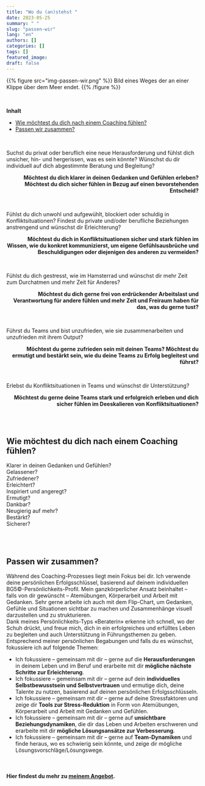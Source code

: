 ```yaml
---
title: "Wo du (an)stehst "
date: 2023-05-25
summary: " "
slug: "passen-wir"
lang: "en"
authors: []
categories: []
tags: []
featured_image:
draft: false
---
```


{{% figure src="img-passen-wir.png" %}} Bild eines Weges der an einer Klippe über dem Meer endet. {{% /figure %}}  

<br>

**Inhalt**  
- [Wie möchtest du dich nach einem Coaching fühlen?](#wie-möchtest-du-dich-nach-einem-coaching-fühlen)  
- [Passen wir zusammen?](#passen-wir-zusammen)  
  
<br>


Suchst du privat oder beruflich eine neue Herausforderung und fühlst dich unsicher, hin- und hergerissen, was es sein könnte? Wünschst du dir individuell auf dich abgestimmte Beratung und Begleitung?  
**<p style="text-align: right"> Möchtest du dich klarer in deinen Gedanken und Gefühlen erleben? Möchtest du dich sicher fühlen in Bezug auf einen bevorstehenden Entscheid? </p>** 
<br>

Fühlst du dich unwohl und aufgewühlt, blockiert oder schuldig in Konfliktsituationen?
Findest du private und/oder berufliche Beziehungen anstrengend und wünschst dir Erleichterung?  
**<p style="text-align: right"> Möchtest du dich in Konfliktsituationen sicher und stark fühlen im Wissen, wie du konkret kommunizierst, um eigene Gefühlsausbrüche und Beschuldigungen oder diejenigen des anderen zu vermeiden? </p>**
<br>

Fühlst du dich gestresst, wie im Hamsterrad und wünschst dir mehr Zeit zum Durchatmen und mehr Zeit für Anderes?  
**<p style="text-align: right"> Möchtest du dich gerne frei von erdrückender Arbeitslast und Verantwortung für andere fühlen und mehr Zeit und Freiraum haben für das, was du gerne tust? </p>**
<br>

Führst du Teams und bist unzufrieden, wie sie zusammenarbeiten und unzufrieden mit ihrem Output?  
**<p style="text-align: right"> Möchtest du gerne zufrieden sein mit deinen Teams? Möchtest du ermutigt und bestärkt sein, wie du deine Teams zu Erfolg begleitest und führst? </p>** 
<br>

Erlebst du Konfliktsituationen in Teams und wünschst dir Unterstützung?  
**<p style="text-align: right"> Möchtest du gerne deine Teams stark und erfolgreich erleben und dich sicher fühlen im Deeskalieren von Konfliktsituationen? </p>**  

<br>
<br>


## Wie möchtest du dich nach einem Coaching fühlen?

Klarer in deinen Gedanken und Gefühlen?  
Gelassener?  
Zufriedener?   
Erleichtert?  
Inspiriert und angeregt?  
Ermutigt?  
Dankbar?  
Neugierig auf mehr?  
Bestärkt?  
Sicherer? 
                                       
  
<br>
<br>


## Passen wir zusammen?  

Während des Coaching-Prozesses liegt mein Fokus bei dir. Ich verwende deine persönlichen Erfolgsschlüssel, basierend auf deinem individuellen BG5©-Persönlichkeits-Profil. Mein ganzkörperlicher Ansatz beinhaltet – falls von dir gewünscht – Atemübungen, Körperarbeit und Arbeit mit Gedanken. Sehr gerne arbeite ich auch mit dem Flip-Chart, um Gedanken, Gefühle und Situationen sichtbar zu machen und Zusammenhänge visuell darzustellen und zu strukturieren.  
Dank meines Persönlichkeits-Typs «Beraterin» erkenne ich schnell, wo der Schuh drückt, und freue mich, dich in ein erfolgreiches und erfülltes Leben zu begleiten und auch Unterstützung in Führungsthemen zu geben.
Entsprechend meiner persönlichen Begabungen und falls du es wünschst, fokussiere ich auf folgende Themen:

- Ich fokussiere – gemeinsam mit dir – gerne auf die **Herausforderungen** in deinem Leben und im Beruf und erarbeite mit dir **mögliche nächste Schritte zur Erleichterung**.  
- Ich fokussiere – gemeinsam mit dir – gerne auf dein **individuelles Selbstbewusstsein und Selbstvertrauen** und ermutige dich, deine Talente zu nutzen, basierend auf deinen persönlichen Erfolgsschlüsseln.  
- Ich fokussiere – gemeinsam mit dir – gerne auf deine Stressfaktoren und zeige dir **Tools zur Stress-Reduktion** in Form von Atemübungen, Körperarbeit und Arbeit mit Gedanken und Gefühlen.  
- Ich fokussiere – gemeinsam mit dir – gerne auf **unsichtbare Beziehungsdynamiken**, die dir das Leben und Arbeiten erschweren und erarbeite mit dir **mögliche Lösungsansätze zur Verbesserung**.  
- Ich fokussiere – gemeinsam mit dir – gerne auf **Team-Dynamiken** und finde heraus, wo es schwierig sein könnte, und zeige dir mögliche Lösungsvorschläge/Lösungswege.  

<br>

#### Hier findest du mehr zu [meinem Angebot](/angebot/).

<br>
<br>
